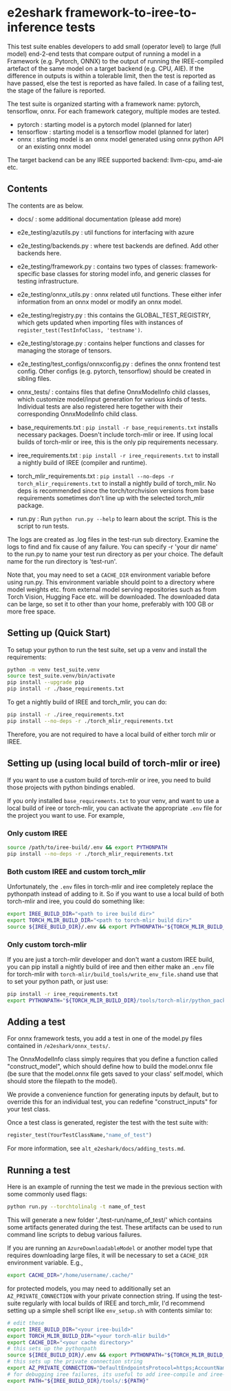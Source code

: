  # e2eshark framework-to-iree-to-inference tests

 This test suite enables developers to add small (operator level) to large (full model)
 end-2-end tests that compare output of running a model in a Framework 
 (e.g. Pytorch, ONNX) to the output of running the IREE-compiled artefact of 
 the same model on a target backend (e.g. CPU, AIE). If the difference in outputs
 is within a tolerable limit, then the test is reported as have passed, else the 
 test is reported as have failed. In case of a failing test, the stage of the 
 failure is reported. 

 The test suite is organized starting with a framework name: pytorch, tensorflow, onnx. 
 For each framework category, multiple modes are tested. 

 - pytorch : starting model is a pytorch model (planned for later)
 - tensorflow : starting model is a tensorflow model (planned for later)
 - onnx : starting model is an onnx model generated using onnx python API or an existing onnx model
 
 The target backend can be any IREE supported backend: llvm-cpu, amd-aie etc.

## Contents
 The contents are as below.
 - docs/ : some additional documentation (please add more)
 - e2e_testing/azutils.py : util functions for interfacing with azure
 - e2e_testing/backends.py : where test backends are defined. Add other backends here.
 - e2e_testing/framework.py : contains two types of classes: framework-specific base classes for storing model info, and generic classes for testing infrastructure.
 - e2e_testing/onnx_utils.py : onnx related util functions. These either infer information from an onnx model or modify an onnx model.
 - e2e_testing/registry.py : this contains the GLOBAL_TEST_REGISTRY, which gets updated when importing files with instances of `register_test(TestInfoClass, 'testname')`.
 - e2e_testing/storage.py : contains helper functions and classes for managing the storage of tensors.
 - e2e_testing/test_configs/onnxconfig.py : defines the onnx frontend test config. Other configs (e.g. pytorch, tensorflow) should be created in sibling files.
 - onnx_tests/ : contains files that define OnnxModelInfo child classes, which customize model/input generation for various kinds of tests. Individual tests are also registered here together with their corresponding OnnxModelInfo child class.
 - base_requirements.txt : `pip install -r base_requirements.txt` installs necessary packages. Doesn't include torch-mlir or iree. If using local builds of torch-mlir or iree, this is the only pip requirements necessary. 
 - iree_requirements.txt : `pip install -r iree_requirements.txt` to install a nightly build of IREE (compiler and runtime).
 - torch_mlir_requirements.txt : `pip install --no-deps -r torch_mlir_requirements.txt` to install a nightly build of torch_mlir. No deps is recommended since the torch/torchvision versions from base requirements sometimes don't line up with the selected torch_mlir package. 

 - run.py : Run `python run.py --help` to learn about the script. This is the script to run tests.
 
 The logs are created as .log files in the test-run sub directory. Examine the logs to find and fix 
 cause of any failure. You can specify -r 'your dir name' to the run.py to name your test run directory 
 as per your choice. The default name for the run directory is 'test-run'.

 Note that, you may need to set a `CACHE_DIR` environment variable before using run.py.
 This environment variable should point to a directory where model weights etc. from external model serving repositories such as from Torch Vision, Hugging Face etc. will be downloaded. The downloaded data can be large, so set it to other than your home, preferably with 100 GB or more free space.

## Setting up (Quick Start)

To setup your python to run the test suite, set up a venv and install the requirements:

```bash
python -m venv test_suite.venv
source test_suite.venv/bin/activate
pip install --upgrade pip
pip install -r ./base_requirements.txt
```

To get a nightly build of IREE and torch_mlir, you can do:

```bash
pip install -r ./iree_requirements.txt
pip install --no-deps -r ./torch_mlir_requirements.txt
```

Therefore, you are not required to have a local build of either torch mlir or IREE.

## Setting up (using local build of torch-mlir or iree)

If you want to use a custom build of torch-mlir or iree, you need to build those projects with python bindings enabled. 

If you only installed `base_requirements.txt` to your venv, and want to use a local build of iree or torch-mlir, you can activate the appropriate `.env` file for the project you want to use. For example,

### Only custom IREE

```bash
source /path/to/iree-build/.env && export PYTHONPATH
pip install --no-deps -r ./torch_mlir_requirements.txt
```

### Both custom IREE and custom torch_mlir

Unfortunately, the `.env` files in torch-mlir and iree completely replace the pythonpath instead of adding to it. So if you want to use a local build of both torch-mlir and iree, you could do something like:

```bash
export IREE_BUILD_DIR="<path to iree build dir>"
export TORCH_MLIR_BUILD_DIR="<path to torch-mlir build dir>"
source ${IREE_BUILD_DIR}/.env && export PYTHONPATH="${TORCH_MLIR_BUILD_DIR}/tools/torch-mlir/python_packages/torch_mlir/:${PYTHONPATH}"
```

### Only custom torch-mlir

If you are just a torch-mlir developer and don't want a custom IREE build, you can pip install a nightly build of iree and then either make an `.env` file for torch-mlir with `torch-mlir/build_tools/write_env_file.sh`and use that to set your python path, or just use:

```bash
pip install -r iree_requirements.txt
export PYTHONPATH="${TORCH_MLIR_BUILD_DIR}/tools/torch-mlir/python_packages/torch_mlir/"
```

## Adding a test

For onnx framework tests, you add a test in one of the model.py files contained in `/e2eshark/onnx_tests/`.

The OnnxModelInfo class simply requires that you define a function called "construct_model", which should define how to build the model.onnx file (be sure that the model.onnx file gets saved to your class' self.model, which should store the filepath to the model). 

We provide a convenience function for generating inputs by default, but to override this for an individual test, you can redefine "construct_inputs" for your test class. 

Once a test class is generated, register the test with the test suite with:

```python
register_test(YourTestClassName,"name_of_test")
```

For more information, see `alt_e2eshark/docs/adding_tests.md`.

## Running a test

Here is an example of running the test we made in the previous section with some commonly used flags:

```bash
python run.py --torchtolinalg -t name_of_test
```

This will generate a new folder './test-run/name_of_test/' which contains some artifacts generated during the test. These artifacts can be used to run command line scripts to debug various failures. 

If you are running an `AzureDownloadableModel` or another model type that requires downloading large files, it will be necessary to set a `CACHE_DIR` environment variable. E.g., 

```bash
export CACHE_DIR="/home/username/.cache/"
```

for protected models, you may need to additionally set an `AZ_PRIVATE_CONNECTION` with your private connection string. If using the test-suite regularly with local builds of IREE and torch_mlir, I'd recommend setting up a simple shell script like `env_setup.sh` with contents similar to:

```bash
# edit these
export IREE_BUILD_DIR="<your iree-build>"
export TORCH_MLIR_BUILD_DIR="<your torch-mlir build>"
export CACHE_DIR="<your cache directory>"
# this sets up the pythonpath
source ${IREE_BUILD_DIR}/.env && export PYTHONPATH="${TORCH_MLIR_BUILD_DIR}/tools/torch-mlir/python_packages/torch_mlir/:${PYTHONPATH}"
# this sets up the private connection string
export AZ_PRIVATE_CONNECTION="DefaultEndpointsProtocol=https;AccountName=onnxprivatestorage;AccountKey=<jumble of characters>;EndpointSuffix=core.windows.net"
# for debugging iree failures, its useful to add iree-compile and iree-run-module to path
export PATH="${IREE_BUILD_DIR}/tools/:${PATH}"
```



